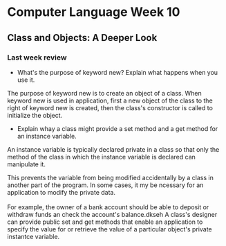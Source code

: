 # Computer Language Week 10

## Class and Objects: A Deeper Look

### Last week review

* What's the purpose of keyword new? Explain what happens when you use it.

The purpose of keyword new is to create an object of a class.
When keyword new is used in application, first a new object of the class to the right of keyword new is created, then the class's constructor is called to initialize the object.
<br>

* Explain whay a class might provide a set method and a get method for an instance variable.

An instance variable is typically declared private in a class so that only the method of the class in which the instance variable is declared can manipulate it. 

This prevents the variable from being modified accidentally by a class in another part of the program. In some cases, it my be ncessary for an application to modify the private data.
<br><br> 
For example, the owner of a bank account should be able to deposit or withdraw funds an check the account's balance.dkseh 
A class's designer can provide public set and get methods that enable an application to specify the value for  or retrieve the value of a particular object's private instantce variable.

